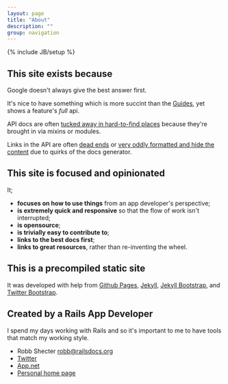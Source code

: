 ```yaml
---
layout: page
title: "About"
description: ""
group: navigation
---
```

{% include JB/setup %}

## This site exists because ##

Google doesn't always give the best answer first.  

It's nice to have something which is more succint than the
[Guides](http://guides.rubyonrails.org/index.html), yet shows a feature's
_full_ api.

API docs are often
[tucked away in hard-to-find places](http://stackoverflow.com/questions/2094678/rails-3-0-actioncontrollerbase-render)
because they're brought in via mixins or modules.

Links in the API are often
[dead ends](http://api.rubyonrails.org/classes/ActionView/Helpers/ActiveModelHelper.html)
or
[very oddly formatted and hide the content](http://api.rubyonrails.org/classes/ActionView/Helpers.html)
due to quirks of the docs generator.




## This site is focused and opinionated ## 

It;

* **focuses on how to use things** from an app developer's perspective;
* **is extremely quick and responsive** so that the flow of work isn't
    interrupted;
* **is opensource**;
* **is trivially easy to contribute to**;
* **links to the best docs first**;
* **links to great resources**, rather than re-inventing the wheel.


## This is a precompiled static site ##

It was developed with help from
[Github Pages](http://pages.github.com),
[Jekyll](http://jekyllrb.com),
[Jekyll Bootstrap](http://jekyllbootstrap.com), and
[Twitter Bootstrap](http://twitter.github.com/bootstrap/).



## Created by a Rails App Developer ##

I spend my days working with Rails and so it's important to me to have
tools that match my working style.

* Robb Shecter <robb@railsdocs.org>
* [Twitter](http://twitter.com/dogweather)
* [App.net](http://alpha.app.net/dogweather)
* [Personal home page](http://www.weblaws.org/robb/about)

